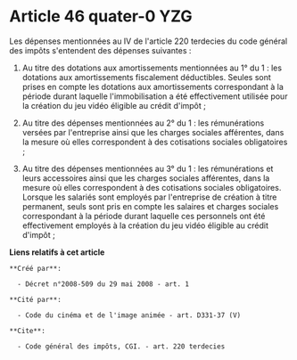 # Article 46 quater-0 YZG

Les dépenses mentionnées au IV de l'article 220 terdecies du code général des impôts s'entendent des dépenses suivantes : 

1. Au titre des dotations aux amortissements mentionnées au 1° du 1 : les dotations aux amortissements fiscalement
déductibles. Seules sont prises en compte les dotations aux amortissements correspondant à la période durant laquelle
l'immobilisation a été effectivement utilisée pour la création du jeu vidéo éligible au crédit d'impôt ; 

2. Au titre des dépenses mentionnées au 2° du 1 : les rémunérations versées par l'entreprise ainsi que les charges sociales
afférentes, dans la mesure où elles correspondent à des cotisations sociales obligatoires ; 

3. Au titre des dépenses mentionnées au 3° du 1 : les rémunérations et leurs accessoires ainsi que les charges sociales
afférentes, dans la mesure où elles correspondent à des cotisations sociales obligatoires. Lorsque les salariés sont employés
par l'entreprise de création à titre permanent, seuls sont pris en compte les salaires et charges sociales correspondant à la
période durant laquelle ces personnels ont été effectivement employés à la création du jeu vidéo éligible au crédit d'impôt ;

**Liens relatifs à cet article**

	**Créé par**:

	  - Décret n°2008-509 du 29 mai 2008 - art. 1

	**Cité par**:

	  - Code du cinéma et de l'image animée - art. D331-37 (V)

	**Cite**:

	  - Code général des impôts, CGI. - art. 220 terdecies
